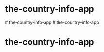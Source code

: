 # the-country-info-app
#   t h e - c o u n t r y - i n f o - a p p  
 # the-country-info-app
# the-country-info-app
